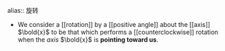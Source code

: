 alias:: 旋转

- We consider a [[rotation]] by a [[positive angle]] about the [[axis]] $\bold{x}$ to be that which performs a [[counterclockwise]] rotation when the *axis* $\bold{x}$ is **pointing toward us**.